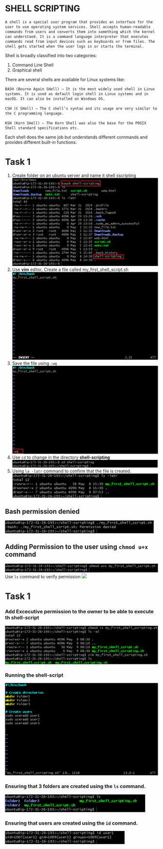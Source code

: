 # SHELL SCRIPTING
    A shell is a special user program that provides an interface for the user to use operating system services. Shell accepts human-readable commands from users and converts them into something which the kernel can understand. It is a command language interpreter that executes commands read from input devices such as keyboards or from files. The shell gets started when the user logs in or starts the terminal.
Shell is broadly classified into two categories:
1. Command Line Shell
2. Graphical shell

There are several shells are available for Linux systems like:

    BASH (Bourne Again SHell) – It is the most widely used shell in Linux systems. It is used as default login shell in Linux systems and in macOS. It can also be installed on Windows OS.

    CSH (C SHell) – The C shell’s syntax and its usage are very similar to the C programming language.

    KSH (Korn SHell) – The Korn Shell was also the base for the POSIX Shell standard specifications etc.

Each shell does the same job but understands different commands and provides different built-in functions.

# Task 1
1. Create folder on an ubuntu server and name it shell sscripting
![shell-scripting](./1.%20touch%20shell-scripting.png)
2. Use  **vim** editor, Create a file called my_first_shell_script.sh
![](./3.vimm.png)
3. Save the file using `:wq`
![](./9.wq.png)
4. Use `cd` to change in the directory **shell-scripting**
![](./10.cd.png)
5. Using `la -latr` command to confirm that the file is created.
![](./11.%20ls%20-latr.png)

## Bash permission denied
![](./5.permission.png)

## Adding Permission to the user using `chmod u+x` command
![](./6.chmod.png)
Use `ls` command to verify permission
![](./)

# Task 1
### **Add Excecutive permission to the owner to be able to execute th shell-script**
![](./13.chmod.png)

### **Running the shell-script**
![](./14.vim%20shell%20script.png)

### **Ensuring that 3 folders are created using the `ls` command.**
![](./15.ls%20folders.png)

### **Ensuring that users are created using the `id` command.**
![](./17.%20id%20user.png)




